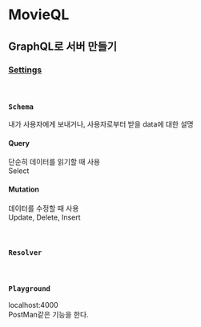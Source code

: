 # MovieQL

## GraphQL로 서버 만들기

### [Settings](./Setting.md)

<br/>

### `Schema`

내가 사용자에게 보내거나, 사용자로부터 받을 data에 대한 설명

#### Query

단순히 데이터를 읽기할 때 사용  
Select

#### Mutation

데이터를 수정할 때 사용  
Update, Delete, Insert

<br/>

### `Resolver`

<br/>

### `Playground`

localhost:4000  
PostMan같은 기능을 한다.

<!-- Mutation은 Database 상태가 변할때 사용되는것 -->
